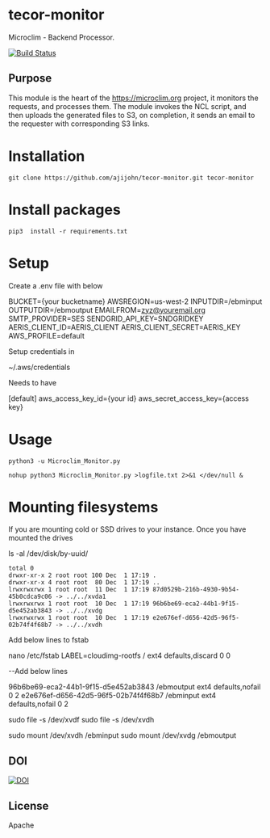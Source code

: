 tecor-monitor
=============

Microclim - Backend Processor.

[![Build Status](https://travis-ci.org/trenchproject/tecor-monitor.svg)](https://travis-ci.org/trenchproject/tecor-monitor)

## Purpose

This module is the heart of the https://microclim.org project, it monitors the requests, and processes
them. The module invokes the NCL script, and then uploads the generated files to S3, on completion, it 
sends an email to the requester with corresponding S3 links.
 
# Installation
```
git clone https://github.com/ajijohn/tecor-monitor.git tecor-monitor
```

# Install packages
```
pip3  install -r requirements.txt 
```
 
# Setup

Create a .env file with below

BUCKET={your bucketname}
AWSREGION=us-west-2
INPUTDIR=/ebminput
OUTPUTDIR=/ebmoutput
EMAILFROM=zyz@youremail.org
SMTP_PROVIDER=SES
SENDGRID_API_KEY=SNDGRIDKEY
AERIS_CLIENT_ID=AERIS_CLIENT
AERIS_CLIENT_SECRET=AERIS_KEY
AWS_PROFILE=default

Setup credentials in 

~/.aws/credentials

Needs to have 

[default]
aws_access_key_id={your id}
aws_secret_access_key={access key}

# Usage
```
python3 -u Microclim_Monitor.py

nohup python3 Microclim_Monitor.py >logfile.txt 2>&1 </dev/null &
```

# Mounting filesystems

If you are mounting cold or SSD drives to your instance. Once you have mounted the drives

ls -al /dev/disk/by-uuid/
```
total 0
drwxr-xr-x 2 root root 100 Dec  1 17:19 .
drwxr-xr-x 4 root root  80 Dec  1 17:19 ..
lrwxrwxrwx 1 root root  11 Dec  1 17:19 87d0529b-216b-4930-9b54-45b0cdca9c06 -> ../../xvda1
lrwxrwxrwx 1 root root  10 Dec  1 17:19 96b6be69-eca2-44b1-9f15-d5e452ab3843 -> ../../xvdg
lrwxrwxrwx 1 root root  10 Dec  1 17:19 e2e676ef-d656-42d5-96f5-02b74f4f68b7 -> ../../xvdh
```

Add below lines to fstab


nano /etc/fstab
LABEL=cloudimg-rootfs   /        ext4   defaults,discard        0 0


--Add below lines

96b6be69-eca2-44b1-9f15-d5e452ab3843 /ebmoutput ext4    defaults,nofail        0       2
e2e676ef-d656-42d5-96f5-02b74f4f68b7 /ebminput  ext4    defaults,nofail        0       2

sudo file -s /dev/xvdf
sudo file -s /dev/xvdh
   


sudo mount /dev/xvdh /ebminput
sudo mount /dev/xvdg /ebmoutput
   
   
## DOI
[![DOI](https://zenodo.org/badge/68495458.svg)](https://zenodo.org/badge/latestdoi/68495458)

## License

Apache